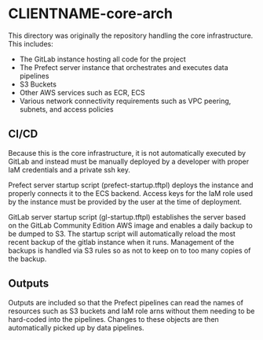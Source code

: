 # CLIENTNAME-core-arch

This directory was originally the repository handling the core infrastructure. This includes:

* The GitLab instance hosting all code for the project
* The Prefect server instance that orchestrates and executes data pipelines
* S3 Buckets
* Other AWS services such as ECR, ECS
* Various network connectivity requirements such as VPC peering, subnets, and access policies

## CI/CD

Because this is the core infrastructure, it is not automatically executed by GitLab and instead must be manually deployed by a developer with proper IaM credentials and a private ssh key.

Prefect server startup script (prefect-startup.tftpl) deploys the instance and properly connects it to the ECS backend. Access keys for the IaM role used by the instance must be provided by the user at the time of deployment.

GitLab server startup script (gl-startup.tftpl) establishes the server based on the GitLab Community Edition AWS image and enables a daily backup to be dumped to S3. The startup script will automatically reload the most recent backup of the gitlab instance when it runs. Management of the backups is handled via S3 rules so as not to keep on to too many copies of the backup.

## Outputs

Outputs are included so that the Prefect pipelines can read the names of resources such as S3 buckets and IaM role arns without them needing to be hard-coded into the pipelines. Changes to these objects are then automatically picked up by data pipelines.